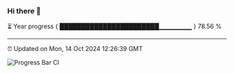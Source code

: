 ### Hi there 👋

⏳ Year progress { ███████████████████████▁▁▁▁▁▁▁ } 78.56 %

---

⏰ Updated on Mon, 14 Oct 2024 12:26:39 GMT

![Progress Bar CI](https://github.com/liununu/liununu/workflows/Progress%20Bar%20CI/badge.svg)
